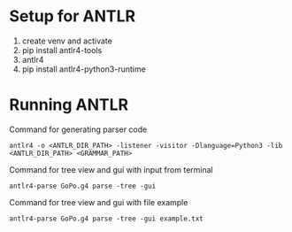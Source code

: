 # Setup for ANTLR
1. create venv and activate
2. pip install antlr4-tools
3. antlr4
4. pip install antlr4-python3-runtime

# Running ANTLR

Command for generating parser code

```antlr4 -o <ANTLR_DIR_PATH> -listener -visitor -Dlanguage=Python3 -lib <ANTLR_DIR_PATH> <GRAMMAR_PATH>```

Command for tree view and gui with input from terminal

```antlr4-parse GoPo.g4 parse -tree -gui```

Command for tree view and gui with file example

```antlr4-parse GoPo.g4 parse -tree -gui example.txt```